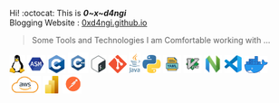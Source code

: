  Hi! :octocat: This is ***0~x~d4ngi*** </br>
 Blogging Website : [0xd4ngi.github.io](0xd4ngi.github.io)
> Some Tools and Technologies I am Comfortable working with ...
 <p>
 <img  alt="linux" height="32px" src="./media/linux.png"/>
 <img  alt="assembly" height="32px" src="./media/asm.png"/>
    <img  alt="c" height="32px" src="./media/c.png"/>
  <img  alt="c++" height="36px" src="./media/c++.png"/>
  <img  alt="Shell" height="32px" src="./media/shell.png"/>
  <img  alt="Git" height="32px" src="./media/git.png"/>
  <img  alt="java" height="36px" src="./media/java.png"/>
  <img  alt="Python" height="32px" src="./media/python.png"/>
  <img  alt="YAML" height="32px" src="./media/YAML.png"/>
  <img  alt="vim" height="32px" src="./media/vim.png"/>
  <img  alt="Neovim" height="32px" src="./media/neovim.png"/>
  <img  alt="VSCode" height="32px" src="./media/vscode.png"/>
  <img  alt="docker" height="30px" src="./media/docker.png"/>
  <img  alt="aws" height="31px" src="./media/aws.png"/>
  <img  alt="powerbi" height="31px" src="./media/powerbi.png"/>
  <img alt="postman" height="33px" src="./media/postmann.png "/>
  
</p>
